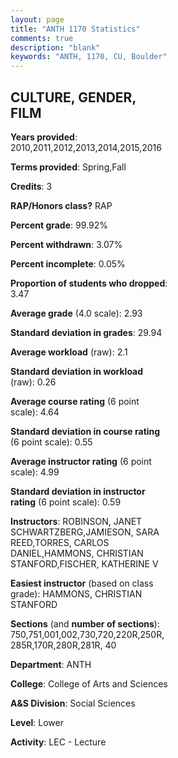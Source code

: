 ```yaml
---
layout: page
title: "ANTH 1170 Statistics"
comments: true
description: "blank"
keywords: "ANTH, 1170, CU, Boulder"
--- 
```

<head>
<script src="https://ajax.googleapis.com/ajax/libs/jquery/2.1.3/jquery.min.js"></script>
<script src="https://dl.dropboxusercontent.com/s/pc42nxpaw1ea4o9/highcharts.js?dl=0"></script>
<!-- <script src="../assets/js/highcharts.js"></script> -->
<style type="text/css">@font-face {
	font-family: "Bebas Neue";
	src: url(https://www.filehosting.org/file/details/544349/BebasNeue%20Regular.otf) format("opentype");
	}
	h1.Bebas { 
		font-family: "Bebas Neue", Verdana, Tahoma;
	}
</style>
</head>
<body>
	<div id="container" style="float: right; width: 45%; height: 88%; margin-left: 2.5%; margin-right: 2.5%;"></div>
	<script language="JavaScript">
		$(document).ready(function() {
		var chart = {type: 'column'};
		var title = {text: 'Grade Distribution'};
		var xAxis = {categories: ['A','B','C','D','F'],crosshair: true};
		var yAxis = {min: 0,title: {text: 'Percentage'}};
		var tooltip = {headerFormat: '<center><b><span style="font-size:20px">{point.key}</span></b></center>',
		               pointFormat: '<td style="padding:0"><b>{point.y:.1f}%</b></td>',
		               footerFormat: '</table>',shared: true,useHTML: true};
		var plotOptions = {column: {pointPadding: 0.0,borderWidth: 0}};  
		var credits = {enabled: false};var series= [{name: 'Percent',data: [18.99,49.02,24.62,4.83,2.55,]}];
		var json = {};
		json.chart = chart;
		json.title = title;
		json.tooltip = tooltip;
		json.xAxis = xAxis;
		json.yAxis = yAxis;  
		json.series = series;
		json.plotOptions = plotOptions;  
		json.credits = credits;
		$('#container').highcharts(json);
	});
	</script>
</body>
			   
## CULTURE, GENDER, FILM

**Years provided**: 2010,2011,2012,2013,2014,2015,2016

**Terms provided**: Spring,Fall

**Credits**: 3

**RAP/Honors class?** RAP

**Percent grade**: 99.92%

**Percent withdrawn**: 3.07%

**Percent incomplete**: 0.05%

**Proportion of students who dropped**: 3.47

**Average grade** (4.0 scale): 2.93

**Standard deviation in grades**: 29.94

**Average workload** (raw): 2.1

**Standard deviation in workload** (raw): 0.26

**Average course rating** (6 point scale): 4.64

**Standard deviation in course rating** (6 point scale): 0.55

**Average instructor rating** (6 point scale): 4.99

**Standard deviation in instructor rating** (6 point scale): 0.59

**Instructors**: ROBINSON, JANET SCHWARTZBERG,JAMIESON, SARA REED,TORRES, CARLOS DANIEL,HAMMONS, CHRISTIAN STANFORD,FISCHER, KATHERINE V

**Easiest instructor** (based on class grade): HAMMONS, CHRISTIAN STANFORD

**Sections** (and **number of sections**): 750,751,001,002,730,720,220R,250R,285R,170R,280R,281R, 40

**Department**: ANTH

**College**: College of Arts and Sciences

**A&S Division**: Social Sciences

**Level**: Lower

**Activity**: LEC - Lecture